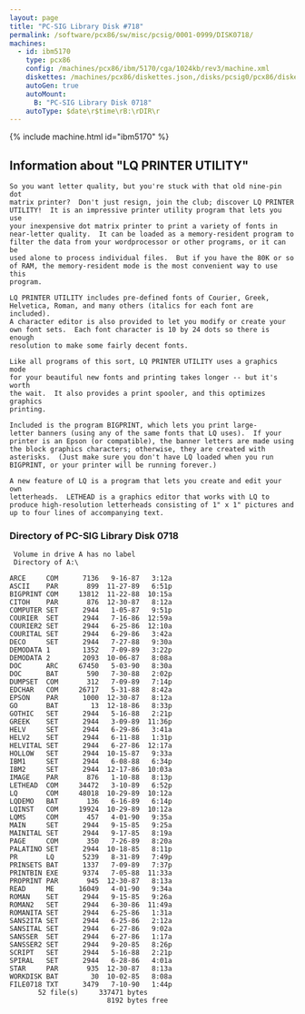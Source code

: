 ```yaml
---
layout: page
title: "PC-SIG Library Disk #718"
permalink: /software/pcx86/sw/misc/pcsig/0001-0999/DISK0718/
machines:
  - id: ibm5170
    type: pcx86
    config: /machines/pcx86/ibm/5170/cga/1024kb/rev3/machine.xml
    diskettes: /machines/pcx86/diskettes.json,/disks/pcsig0/pcx86/diskettes.json
    autoGen: true
    autoMount:
      B: "PC-SIG Library Disk 0718"
    autoType: $date\r$time\rB:\rDIR\r
---
```


{% include machine.html id="ibm5170" %}

## Information about "LQ PRINTER UTILITY"

    So you want letter quality, but you're stuck with that old nine-pin dot
    matrix printer?  Don't just resign, join the club; discover LQ PRINTER
    UTILITY!  It is an impressive printer utility program that lets you use
    your inexpensive dot matrix printer to print a variety of fonts in
    near-letter quality.  It can be loaded as a memory-resident program to
    filter the data from your wordprocessor or other programs, or it can be
    used alone to process individual files.  But if you have the 80K or so
    of RAM, the memory-resident mode is the most convenient way to use this
    program.
    
    LQ PRINTER UTILITY includes pre-defined fonts of Courier, Greek,
    Helvetica, Roman, and many others (italics for each font are included).
    A character editor is also provided to let you modify or create your
    own font sets.  Each font character is 10 by 24 dots so there is enough
    resolution to make some fairly decent fonts.
    
    Like all programs of this sort, LQ PRINTER UTILITY uses a graphics mode
    for your beautiful new fonts and printing takes longer -- but it's worth
    the wait.  It also provides a print spooler, and this optimizes graphics
    printing.
    
    Included is the program BIGPRINT, which lets you print large-
    letter banners (using any of the same fonts that LQ uses).  If your
    printer is an Epson (or compatible), the banner letters are made using
    the block graphics characters; otherwise, they are created with
    asterisks.  (Just make sure you don't have LQ loaded when you run
    BIGPRINT, or your printer will be running forever.)
    
    A new feature of LQ is a program that lets you create and edit your own
    letterheads.  LETHEAD is a graphics editor that works with LQ to
    produce high-resolution letterheads consisting of 1" x 1" pictures and
    up to four lines of accompanying text.

### Directory of PC-SIG Library Disk 0718

     Volume in drive A has no label
     Directory of A:\

    ARCE     COM      7136   9-16-87   3:12a
    ASCII    PAR       899  11-27-89   6:51p
    BIGPRINT COM     13812  11-22-88  10:15a
    CITOH    PAR       876  12-30-87   8:12a
    COMPUTER SET      2944   1-05-87   9:51p
    COURIER  SET      2944   7-16-86  12:59a
    COURIER2 SET      2944   6-25-86  12:10a
    COURITAL SET      2944   6-29-86   3:42a
    DECO     SET      2944   7-27-88   9:30a
    DEMODATA 1        1352   7-09-89   3:22p
    DEMODATA 2        2093  10-06-87   8:08a
    DOC      ARC     67450   5-03-90   8:30a
    DOC      BAT       590   7-30-88   2:02p
    DUMPSET  COM       312   7-09-89   7:14p
    EDCHAR   COM     26717   5-31-88   8:42a
    EPSON    PAR      1000  12-30-87   8:12a
    GO       BAT        13  12-18-86   8:33p
    GOTHIC   SET      2944   5-16-88   2:21p
    GREEK    SET      2944   3-09-89  11:36p
    HELV     SET      2944   6-29-86   3:41a
    HELV2    SET      2944   6-11-88   1:31p
    HELVITAL SET      2944   6-27-86  12:17a
    HOLLOW   SET      2944  10-15-87   9:33a
    IBM1     SET      2944   6-08-88   6:34p
    IBM2     SET      2944  12-17-86  10:03a
    IMAGE    PAR       876   1-10-88   8:13p
    LETHEAD  COM     34472   3-10-89   6:52p
    LQ       COM     48018  10-29-89  10:12a
    LQDEMO   BAT       136   6-16-89   6:14p
    LQINST   COM     19924  10-29-89  10:12a
    LQMS     COM       457   4-01-90   9:35a
    MAIN     SET      2944   9-15-85   9:25a
    MAINITAL SET      2944   9-17-85   8:19a
    PAGE     COM       350   7-26-89   8:20a
    PALATINO SET      2944  10-18-85   8:11p
    PR       LQ       5239   8-31-89   7:49p
    PRINSETS BAT      1337   7-09-89   7:37p
    PRINTBIN EXE      9374   7-05-88  11:33a
    PROPRINT PAR       945  12-30-87   8:13a
    READ     ME      16049   4-01-90   9:34a
    ROMAN    SET      2944   9-15-85   9:26a
    ROMAN2   SET      2944   6-30-86  11:49a
    ROMANITA SET      2944   6-25-86   1:31a
    SANS2ITA SET      2944   6-25-86   2:12a
    SANSITAL SET      2944   6-27-86   9:02a
    SANSSER  SET      2944   6-27-86   1:17a
    SANSSER2 SET      2944   9-20-85   8:26p
    SCRIPT   SET      2944   5-16-88   2:21p
    SPIRAL   SET      2944   6-28-86   4:01a
    STAR     PAR       935  12-30-87   8:13a
    WORKDISK BAT        30  10-02-85   8:08a
    FILE0718 TXT      3479   7-10-90   1:44p
           52 file(s)     337471 bytes
                            8192 bytes free
